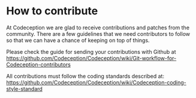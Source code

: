 # How to contribute

At Codeception we are glad to receive contributions and patches from the community. There are a few guidelines that we need contributors to follow so that we can have a chance of keeping on top of things.

Please check the guide for sending your contributions with Github at https://github.com/Codeception/Codeception/wiki/Git-workflow-for-Codeception-contributors

All contributions must follow the coding standards described at: https://github.com/Codeception/Codeception/wiki/Codeception-coding-style-standard

